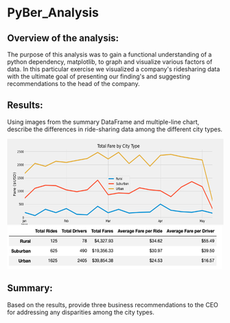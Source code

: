 # PyBer_Analysis

## Overview of the analysis: 

The purpose of this analysis was to gain a functional understanding of a python dependency, matplotlib, to graph and visualize various factors of data. In this particular exercise we visualized a company's ridesharing data with the ultimate goal of presenting our finding's and suggesting recommendations to the head of the company.

## Results: 

Using images from the summary DataFrame and multiple-line chart, describe the differences in ride-sharing data among the different city types.



<img src="https://github.com/niklasax/PyBer_Analysis/blob/main/Analysis/PyBer_fare_summary.png" width="1200" height="200" />

<img src="https://github.com/niklasax/PyBer_Analysis/blob/main/Analysis/Summary_df.png" width="500" height="100" />

## Summary: 

Based on the results, provide three business recommendations to the CEO for addressing any disparities among the city types.
